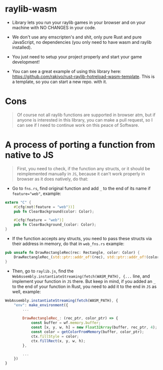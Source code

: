 # raylib-wasm
- Library lets you run your raylib games in your browser and on your machine with NO CHANGES in your code.

- We don't use any emscripten's and shit, only pure Rust and pure JavaScript, no dependencies (you only need to have wasm and raylib installed).

- You just need to setup your project properly and start your game development!

- You can see a great example of using this library here: <https://github.com/rakivo/rust-raylib-hotreload-wasm-template>. This is a template, so you can start a new repo. with it.

# Cons
> Of course not all raylib functions are supported in browser atm, but if anyone is interested in this library, you can make a pull request, so I can see if I need to continue work on this peace of Software.

# A process of porting a function from native to JS
> First, you need to check, if the function any structs, or it should be reimplemented manually in `JS`, because it can't work properly in browser as it does natively, do that:
- Go to `fns.rs`, find original function and add `_` to the end of its name if `feature="web"`, example:
```rs
extern "C" {
    #[cfg(not(feature = "web"))]
    pub fn ClearBackground(color: Color);

    #[cfg(feature = "web")]
    pub fn ClearBackground_(color: Color);
}
```

- If the function accepts any structs, you need to pass these structs via their address in memory, do that in `web_fns.rs` example:
```rs
pub unsafe fn DrawRectangleRec(rec: Rectangle, color: Color) {
    DrawRectangleRec_(std::ptr::addr_of!(rec), std::ptr::addr_of!(color));
}
```

- Then, go to `raylib.js`, find the `WebAssembly.instantiateStreaming(fetch(WASM_PATH), {...` line, and implement your function in `JS` there. But keep in mind, if you added an `_` to the end of your function in Rust, you need to add it to the end in `JS` as well, example:
```js
WebAssembly.instantiateStreaming(fetch(WASM_PATH), {
    "env": make_environment({
        ...

        DrawRectangleRec_: (rec_ptr, color_ptr) => {
            const buffer = wf.memory.buffer;
            const [x, y, w, h] = new Float32Array(buffer, rec_ptr, 4);
            const color = getColorFromMemory(buffer, color_ptr);
            ctx.fillStyle = color;
            ctx.fillRect(x, y, w, h);
        },

        ...
    })
}
```
